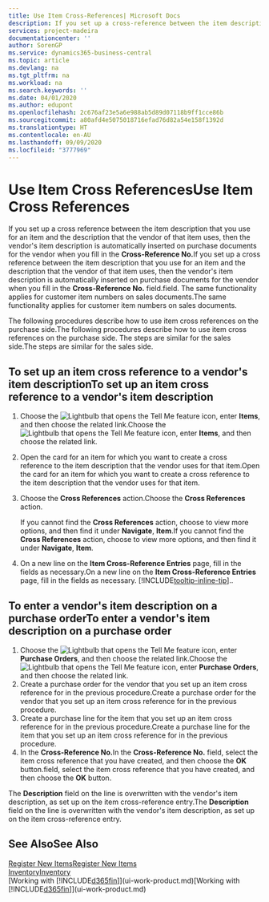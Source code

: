 ```yaml
---
title: Use Item Cross-References| Microsoft Docs
description: If you set up a cross-reference between the item description that you use for an item and the description that the vendor of that item uses, then the vendor's item description is automatically inserted on purchase documents for the vendor when you fill in the **Cross-Reference No.** field.
services: project-madeira
documentationcenter: ''
author: SorenGP
ms.service: dynamics365-business-central
ms.topic: article
ms.devlang: na
ms.tgt_pltfrm: na
ms.workload: na
ms.search.keywords: ''
ms.date: 04/01/2020
ms.author: edupont
ms.openlocfilehash: 2c676af23e5a6e988ab5d89d07118b9ff1cce86b
ms.sourcegitcommit: a80afd4e5075018716efad76d82a54e158f1392d
ms.translationtype: HT
ms.contentlocale: en-AU
ms.lasthandoff: 09/09/2020
ms.locfileid: "3777969"
---
```

# <a name="use-item-cross-references"></a><span data-ttu-id="bc827-104">Use Item Cross References</span><span class="sxs-lookup"><span data-stu-id="bc827-104">Use Item Cross References</span></span>
<span data-ttu-id="bc827-105">If you set up a cross reference between the item description that you use for an item and the description that the vendor of that item uses, then the vendor's item description is automatically inserted on purchase documents for the vendor when you fill in the **Cross-Reference No.**</span><span class="sxs-lookup"><span data-stu-id="bc827-105">If you set up a cross reference between the item description that you use for an item and the description that the vendor of that item uses, then the vendor's item description is automatically inserted on purchase documents for the vendor when you fill in the **Cross-Reference No.**</span></span> <span data-ttu-id="bc827-106">field.</span><span class="sxs-lookup"><span data-stu-id="bc827-106">field.</span></span> <span data-ttu-id="bc827-107">The same functionality applies for customer item numbers on sales documents.</span><span class="sxs-lookup"><span data-stu-id="bc827-107">The same functionality applies for customer item numbers on sales documents.</span></span>

<span data-ttu-id="bc827-108">The following procedures describe how to use item cross references on the purchase side.</span><span class="sxs-lookup"><span data-stu-id="bc827-108">The following procedures describe how to use item cross references on the purchase side.</span></span> <span data-ttu-id="bc827-109">The steps are similar for the sales side.</span><span class="sxs-lookup"><span data-stu-id="bc827-109">The steps are similar for the sales side.</span></span>

## <a name="to-set-up-an-item-cross-reference-to-a-vendors-item-description"></a><span data-ttu-id="bc827-110">To set up an item cross reference to a vendor's item description</span><span class="sxs-lookup"><span data-stu-id="bc827-110">To set up an item cross reference to a vendor's item description</span></span>

1. <span data-ttu-id="bc827-111">Choose the ![Lightbulb that opens the Tell Me feature](media/ui-search/search_small.png "Tell me what you want to do") icon, enter **Items**, and then choose the related link.</span><span class="sxs-lookup"><span data-stu-id="bc827-111">Choose the ![Lightbulb that opens the Tell Me feature](media/ui-search/search_small.png "Tell me what you want to do") icon, enter **Items**, and then choose the related link.</span></span>
2. <span data-ttu-id="bc827-112">Open the card for an item for which you want to create a cross reference to the item description that the vendor uses for that item.</span><span class="sxs-lookup"><span data-stu-id="bc827-112">Open the card for an item for which you want to create a cross reference to the item description that the vendor uses for that item.</span></span>
3. <span data-ttu-id="bc827-113">Choose the **Cross References** action.</span><span class="sxs-lookup"><span data-stu-id="bc827-113">Choose the **Cross References** action.</span></span>

     <span data-ttu-id="bc827-114">If you cannot find the **Cross References** action, choose to view more options, and then find it under **Navigate**, **Item**.</span><span class="sxs-lookup"><span data-stu-id="bc827-114">If you cannot find the **Cross References** action, choose to view more options, and then find it under **Navigate**, **Item**.</span></span>
  
4. <span data-ttu-id="bc827-115">On a new line on the **Item Cross-Reference Entries** page, fill in the fields as necessary.</span><span class="sxs-lookup"><span data-stu-id="bc827-115">On a new line on the **Item Cross-Reference Entries** page, fill in the fields as necessary.</span></span> [!INCLUDE[tooltip-inline-tip](includes/tooltip-inline-tip_md.md)]<span data-ttu-id="bc827-116">.</span><span class="sxs-lookup"><span data-stu-id="bc827-116">.</span></span>

## <a name="to-enter-a-vendors-item-description-on-a-purchase-order"></a><span data-ttu-id="bc827-117">To enter a vendor's item description on a purchase order</span><span class="sxs-lookup"><span data-stu-id="bc827-117">To enter a vendor's item description on a purchase order</span></span>

1. <span data-ttu-id="bc827-118">Choose the ![Lightbulb that opens the Tell Me feature](media/ui-search/search_small.png "Tell me what you want to do") icon, enter **Purchase Orders**, and then choose the related link.</span><span class="sxs-lookup"><span data-stu-id="bc827-118">Choose the ![Lightbulb that opens the Tell Me feature](media/ui-search/search_small.png "Tell me what you want to do") icon, enter **Purchase Orders**, and then choose the related link.</span></span>
2. <span data-ttu-id="bc827-119">Create a purchase order for the vendor that you set up an item cross reference for in the previous procedure.</span><span class="sxs-lookup"><span data-stu-id="bc827-119">Create a purchase order for the vendor that you set up an item cross reference for in the previous procedure.</span></span>
3. <span data-ttu-id="bc827-120">Create a purchase line for the item that you set up an item cross reference for in the previous procedure.</span><span class="sxs-lookup"><span data-stu-id="bc827-120">Create a purchase line for the item that you set up an item cross reference for in the previous procedure.</span></span>
4. <span data-ttu-id="bc827-121">In the **Cross-Reference No.**</span><span class="sxs-lookup"><span data-stu-id="bc827-121">In the **Cross-Reference No.**</span></span> <span data-ttu-id="bc827-122">field, select the item cross reference that you have created, and then choose the **OK** button.</span><span class="sxs-lookup"><span data-stu-id="bc827-122">field, select the item cross reference that you have created, and then choose the **OK** button.</span></span>

<span data-ttu-id="bc827-123">The **Description** field on the line is overwritten with the vendor's item description, as set up on the item cross-reference entry.</span><span class="sxs-lookup"><span data-stu-id="bc827-123">The **Description** field on the line is overwritten with the vendor's item description, as set up on the item cross-reference entry.</span></span>

## <a name="see-also"></a><span data-ttu-id="bc827-124">See Also</span><span class="sxs-lookup"><span data-stu-id="bc827-124">See Also</span></span>
[<span data-ttu-id="bc827-125">Register New Items</span><span class="sxs-lookup"><span data-stu-id="bc827-125">Register New Items</span></span>](inventory-how-register-new-items.md)  
[<span data-ttu-id="bc827-126">Inventory</span><span class="sxs-lookup"><span data-stu-id="bc827-126">Inventory</span></span>](inventory-manage-inventory.md)  
<span data-ttu-id="bc827-127">[Working with [!INCLUDE[d365fin](includes/d365fin_md.md)]](ui-work-product.md)</span><span class="sxs-lookup"><span data-stu-id="bc827-127">[Working with [!INCLUDE[d365fin](includes/d365fin_md.md)]](ui-work-product.md)</span></span>
